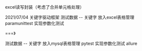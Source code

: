 excel读写封装（考虑了合并单元格处理）

2021/07/04
关键字驱动框架
测试数据 -- 关键字 放入excel表格管理
paramunittest 实现参数化测试

===》

测试数据 -- 关键字 放入mysql表格管理
pytest 实现参数化测试  allure
